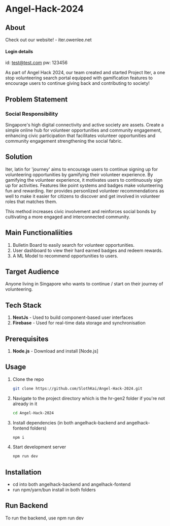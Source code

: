 ﻿# Angel-Hack-2024

## About

Check out our website! - iter.owenlee.net

#### Login details

id: test@test.com
pw: 123456

As part of Angel Hack 2024, our team created and started Project Iter, a one stop volunteering search portal equipped with gamification features to encourage users to continue giving back and contributing to society!

## Problem Statement

### Social Responsibility

Singapore's high digital connectivity and active society are assets. Create a simple online hub for volunteer opportunities and community engagement, enhancing civic participation that facilitates volunteer opportunities and community engagement strengthening the social fabric.

## Solution

Iter, latin for 'journey' aims to encourage users to continue signing up for volunteering opportunities by gamifying their volunteer experience. By gamifying the volunteer experience, it motivates users to continuously sign up for activities. Features like point systems and badges make volunteering fun and rewarding. Iter provides personlized volunteer recommendations as well to make it easier for citizens to discover and get involved in volunteer roles that matches them.

This method increases civic involvement and reinforces social bonds by cultivating a more engaged and interconnected community.

## Main Functionaliities

1. Bulletin Board to easily search for volunteer opportunities.
2. User dashboard to view their hard earned badges and redeem rewards.
3. A ML Model to recommend opportunities to users.

## Target Audience

Anyone living in Singapore who wants to continue / start on their journey of volunteering.

## Tech Stack

1. **NextJs** - Used to build component-based user interfaces
2. **Firebase** - Used for real-time data storage and synchronisation

## Prerequisites

1. **Node.js** - Download and install [Node.js]

## Usage

1. Clone the repo

   ```bash
   git clone https://github.com/SlothKai/Angel-Hack-2024.git
   ```

2. Navigate to the project directory which is the hr-gen2 folder if you're not already in it

   ```bash
   cd Angel-Hack-2024
   ```

3. Install dependencies (in both angelhack-backend and angelhack-fontend folders)

   ```bash
   npm i
   ```

4. Start development server

   ```bash
   npm run dev
   ```

## Installation

- cd into both angelhack-backend and angelhack-fontend
- run npm/yarn/bun install in both folders

## Run Backend

To run the backend, use npm run dev
